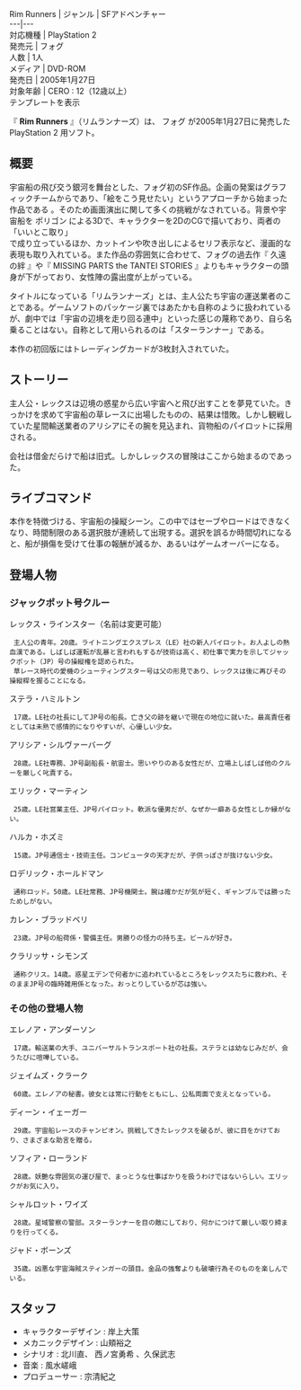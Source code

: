 Rim Runners  |  ジャンル  |  SFアドベンチャー   
---|---  
対応機種  |  PlayStation 2   
発売元  |  フォグ   
人数  |  1人   
メディア  |  DVD-ROM   
発売日  |  2005年1月27日   
対象年齢  |  CERO  : 12（12歳以上）   
テンプレートを表示  
  
『 **Rim Runners** 』（リムランナーズ）は、  フォグ  が2005年1月27日に発売した  PlayStation 2  用ソフト。

##  概要  

宇宙船の飛び交う銀河を舞台とした、フォグ初のSF作品。企画の発案はグラフィックチームからであり、「絵をこう見せたい」というアプローチから始まった作品である
  。そのため画面演出に関して多くの挑戦がなされている。背景や宇宙船を  ポリゴン
による3Dで、キャラクターを2DのCGで描いており、両者の「いいとこ取り」  
で成り立っているほか、カットインや吹き出しによるセリフ表示など、漫画的な表現も取り入れている。また作品の雰囲気に合わせて、フォグの過去作『  久遠の絆
』や『  MISSING PARTS the TANTEI STORIES  』よりもキャラクターの頭身が下がっており、女性陣の露出度が上がっている。

タイトルになっている「リムランナーズ」とは、主人公たち宇宙の運送業者のことである。ゲームソフトのパッケージ裏ではあたかも自称のように扱われているが、劇中では「宇宙の辺境を走り回る連中」といった感じの蔑称であり、自ら名乗ることはない。自称として用いられるのは「スターランナー」である。

本作の初回版にはトレーディングカードが3枚封入されていた。

##  ストーリー  

主人公・レックスは辺境の惑星から広い宇宙へと飛び出すことを夢見ていた。きっかけを求めて宇宙船の草レースに出場したものの、結果は惜敗。しかし観戦していた星間輸送業者のアリシアにその腕を見込まれ、貨物船のパイロットに採用される。

会社は借金だらけで船は旧式。しかしレックスの冒険はここから始まるのであった。

##  ライブコマンド  

本作を特徴づける、宇宙船の操縦シーン。この中ではセーブやロードはできなくなり、時間制限のある選択肢が連続して出現する。選択を誤るか時間切れになると、船が損傷を受けて仕事の報酬が減るか、あるいはゲームオーバーになる。

##  登場人物  

###  ジャックポット号クルー  

レックス・ラインスター（名前は変更可能）

     主人公の青年。20歳。ライトニングエクスプレス（LE）社の新人パイロット。お人よしの熱血漢である。しばしば運転が乱暴と言われもするが技術は高く、初仕事で実力を示してジャックポット（JP）号の操縦権を認められた。 
     草レース時代の愛機のシューティングスター号は父の形見であり、レックスは後に再びその操縦桿を握ることになる。 
ステラ・ハミルトン

     17歳。LE社の社長にしてJP号の船長。亡き父の跡を継いで現在の地位に就いた。最高責任者としては未熟で感情的になりやすいが、心優しい少女。 
アリシア・シルヴァーバーグ

     28歳。LE社専務、JP号副船長・航宙士。思いやりのある女性だが、立場上しばしば他のクルーを厳しく叱責する。 
エリック・マーティン

     25歳。LE社営業主任、JP号パイロット。軟派な優男だが、なぜか一癖ある女性としか縁がない。 
ハルカ・ホズミ

     15歳。JP号通信士・技術主任。コンピュータの天才だが、子供っぽさが抜けない少女。 
ロデリック・ホールドマン

     通称ロッド。50歳。LE社常務、JP号機関士。腕は確かだが気が短く、ギャンブルでは勝ったためしがない。 
カレン・ブラッドベリ

     23歳。JP号の船荷係・警備主任。男勝りの怪力の持ち主。ビールが好き。 
クラリッサ・シモンズ

     通称クリス。14歳。惑星エデンで何者かに追われているところをレックスたちに救われ、そのままJP号の臨時雑用係となった。おっとりしているが芯は強い。 

###  その他の登場人物  

エレノア・アンダーソン

     17歳。輸送業の大手、ユニバーサルトランスポート社の社長。ステラとは幼なじみだが、会うたびに喧嘩している。 
ジェイムズ・クラーク

     60歳。エレノアの秘書。彼女とは常に行動をともにし、公私両面で支えとなっている。 
ディーン・イェーガー

     29歳。宇宙船レースのチャンピオン。挑戦してきたレックスを破るが、彼に目をかけており、さまざまな助言を贈る。 
ソフィア・ローランド

     28歳。妖艶な雰囲気の運び屋で、まっとうな仕事ばかりを扱うわけではないらしい。エリックがお気に入り。 
シャルロット・ワイズ

     28歳。星域警察の警部。スターランナーを目の敵にしており、何かにつけて厳しい取り締まりを行ってくる。 
ジャド・ボーンズ

     35歳。凶悪な宇宙海賊スティンガーの頭目。金品の強奪よりも破壊行為そのものを楽しんでいる。 

##  スタッフ  

  * キャラクターデザイン :  岸上大策 
  * メカニックデザイン : 山頬裕之 
  * シナリオ : 北川直、  西ノ宮勇希  、久保武志 
  * 音楽 :  風水嵯峨 
  * プロデューサー :  宗清紀之 

